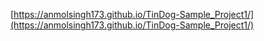[https://anmolsingh173.github.io/TinDog-Sample_Project1/](https://anmolsingh173.github.io/TinDog-Sample_Project1/)

